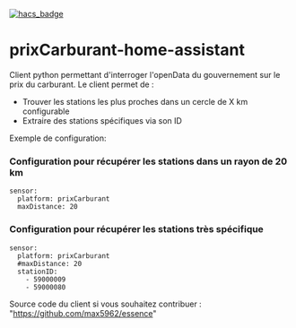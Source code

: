 [![hacs_badge](https://img.shields.io/badge/HACS-Default-orange.svg)](https://github.com/custom-components/hacs)
# prixCarburant-home-assistant
Client python permettant d'interroger l'openData du gouvernement sur le prix du carburant.
Le client permet de :
 - Trouver les stations les plus proches dans un cercle de X km configurable
 - Extraire des stations spécifiques via son ID
 
 
Exemple de configuration:

### Configuration pour récupérer les stations dans un rayon de 20 km
```
sensor:
  platform: prixCarburant
  maxDistance: 20
```

### Configuration pour récupérer les stations très spécifique   
```
sensor:
  platform: prixCarburant
  #maxDistance: 20
  stationID:
    - 59000009
    - 59000080
```



Source code du client si vous souhaitez contribuer : "https://github.com/max5962/essence"
